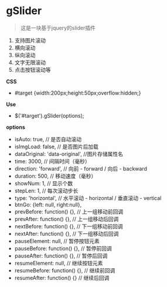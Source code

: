 gSlider
========

> 这是一块基于jquery的slider插件

1. 支持图片滚动
2. 横向滚动
3. 纵向滚动
4. 文字无限滚动
5. 点击按钮滚动等

**CSS**
*    #target {width:200px;height:50px;overflow:hidden;}
 

**Use**
*  	$('#target').gSlider(options);


**options**
* isAuto: true,                     // 是否自动滚动
* isImgLoad: false,                // 是否图片后加载
* dataOriginal: 'data-original',  //图片存储属性名
* time: 3000,                 // 间隔时间（毫秒）
* direction: 'forward',           // 向前 -  forward / 向后 - backward
* duration: 500,                     // 移动速度（毫秒）
* showNum: 1,                     // 显示个数
* stepLen: 1,                     // 每次滚动步长
* type: 'horizontal',             // 水平滚动 - horizontal / 垂直滚动 - vertical
* btnGo: {left: null, right:null},
* prevBefore: function() {},      // 上一组移动前回调
* prevAfter: function() {},       // 上一组移动后回调
* nextBefore: function() {},      // 下一组移动前回调
* nextAfter: function() {},       // 下一组移动后回调
* pauseElement: null,             // 暂停按钮元素
* pauseBefore: function() {},     // 暂停前回调
* pauseAfter: function() {},      // 暂停后回调
* resumeElement: null,            // 继续按钮元素
* resumeBefore: function() {},    // 继续前回调
* resumeAfter: function() {}      // 继续后回调
